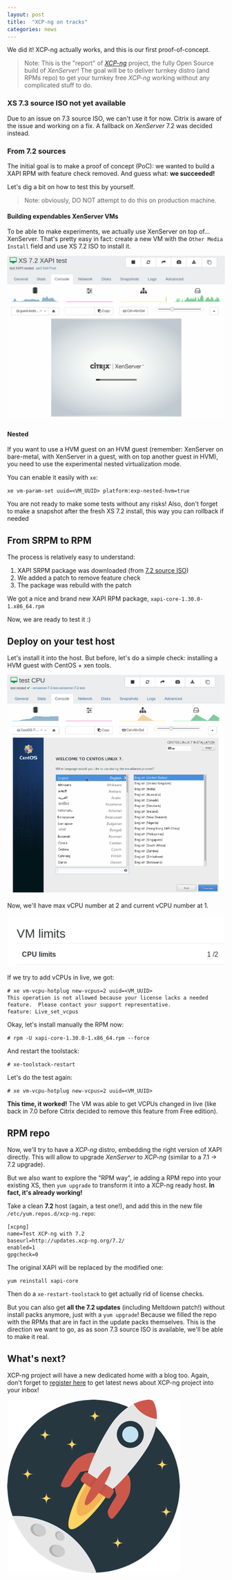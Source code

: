 ```yaml
---
layout: post
title:  "XCP-ng on tracks"
categories: news
---
```


We did it! XCP-ng actually works, and this is our first proof-of-concept.

> Note: This is the "report" of *[XCP-ng](http://xcp-ng.github.io/)* project, the fully Open Source build of *XenServer*! The goal will be to deliver turnkey distro (and RPMs repo) to get your turnkey free *XCP-ng* working without any complicated stuff to do.

### XS 7.3 source ISO not yet available

Due to an issue on 7.3 source ISO, we can't use it for now. Citrix is aware of the issue and working on a fix. A fallback on *XenServer* 7.2 was decided instead.

### From 7.2 sources

The initial goal is to make a proof of concept (PoC): we wanted to build a XAPI RPM with feature check removed. And guess what: **we succeeded!**

Let's dig a bit on how to test this by yourself.

> Note: obviously, DO NOT attempt to do this on production machine.

#### Building expendables XenServer VMs

To be able to make experiments, we actually use XenServer on top of… XenServer. That's pretty easy in fact: create a new VM with the `Other Media Install` field and use XS 7.2 ISO to install it.

![xs72install](/assets/images/xs72install.png)

#### Nested

If you want to use a HVM guest on an HVM guest (remember: XenServer on bare-metal, with XenServer in a guest, with on top another guest in HVM), you need to use the experimental nested virtualization mode.

You can enable it easily with `xe`:

```
xe vm-param-set uuid=<VM_UUID> platform:exp-nested-hvm=true
```

You are not ready to make some tests without any risks! Also, don't forget to make a snapshot after the fresh XS 7.2 install, this way you can rollback if needed

## From SRPM to RPM

The process is relatively easy to understand:

1. XAPI SRPM package was downloaded (from [7.2 source ISO](http://downloadns.citrix.com.edgesuite.net/12645/XenServer-7.2.0-source.iso))
2. We added a patch to remove feature check
3. The package was rebuild with the patch

We got a nice and brand new XAPI RPM package, `xapi-core-1.30.0-1.x86_64.rpm`

Now, we are ready to test it :)

## Deploy on your test host

Let's install it into the host. But before, let's do a simple check: installing a HVM guest with CentOS + xen tools.

![centosnested](/assets/images/centosnested.png)

Now, we'll have max vCPU number at 2 and current vCPU number at 1.

![vmlimits](/assets/images/vmlimits.png)

If we try to add vCPUs in live, we got:

```
# xe vm-vcpu-hotplug new-vcpus=2 uuid=<VM_UUID> 
This operation is not allowed because your license lacks a needed feature.  Please contact your support representative.
feature: Live_set_vcpus

```

Okay, let's install manually the RPM now:

```
# rpm -U xapi-core-1.30.0-1.x86_64.rpm --force
```

And restart the toolstack:

```
# xe-toolstack-restart
```

Let's do the test again:

```
# xe vm-vcpu-hotplug new-vcpus=2 uuid=<VM_UUID>
```

**This time, it worked!** The VM was able to get VCPUs changed in live (like back in 7.0 before Citrix decided to remove this feature from Free edition).

## RPM repo

Now, we'll try to have a *XCP-ng* distro, embedding the right version of XAPI directly. This will allow to upgrade *XenServer* to *XCP-ng* (similar to a 7.1 -> 7.2 upgrade).

But we also want to explore the "RPM way", ie adding a RPM repo into your existing XS, then `yum upgrade` to transform it into a XCP-ng ready host. **In fact, it's already working!**

Take a clean **7.2** host (again, a test one!), and add this in the new file `/etc/yum.repos.d/xcp-ng.repo`:

```
[xcpng]
name=Test XCP-ng with 7.2
baseurl=http://updates.xcp-ng.org/7.2/
enabled=1
gpgcheck=0
```

The original XAPI will be replaced by the modified one:

```
yum reinstall xapi-core
```

Then do a `xe-restart-toolstack` to get actually rid of license checks. 

But you can also get **all the 7.2 updates** (including Meltdown patch!) without install packs anymore, just with a `yum upgrade`! Because we filled the repo with the RPMs that are in fact in the update packs themselves. This is the direction we want to go, as as soon 7.3 source ISO is available, we'll be able to make it real.

## What's next?

XCP-ng project will have a new dedicated home with a blog too. Again, don't forget to [register here](https://mailchi.mp/3bc90e48d2f7/xcp-ng) to get latest news about XCP-ng project into your inbox!

[![xcpng400](/assets/images/xcpng400.png)](https://mailchi.mp/3bc90e48d2f7/xcp-ng)